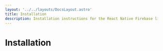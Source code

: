```yaml
---
layout: '../../layouts/DocsLayout.astro'
title: Installation
description: Installation instructions for the React Native Firebase library.
---
```


# Installation
